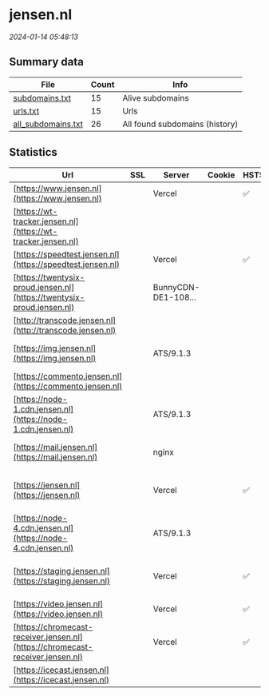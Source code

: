 # jensen.nl
*2024-01-14 05:48:13*
## Summary data
| File       | Count | Info |
|------------|-------|------|
|[subdomains.txt](/data/jensen.nl/subdomains.txt)|15|Alive subdomains|
|[urls.txt](/data/jensen.nl/urls.txt)|15|Urls|
|[all_subdomains.txt](/data/jensen.nl/all_subdomains.txt)|26|All found subdomains (history)|
## Statistics
| Url | SSL | Server | Cookie | HSTS | CSP | XFO | XXP | RP | Tech |Title |
|------------|-------|------|------|------|------|------|------|------|------|------|
|[https://www.jensen.nl](https://www.jensen.nl)| |Vercel| |:white_check_mark: | | | | 3:white_check_mark: |HSTS Vercel||
|[https://wt-tracker.jensen.nl](https://wt-tracker.jensen.nl)| || | | | | | 3:white_check_mark: |||
|[https://speedtest.jensen.nl](https://speedtest.jensen.nl)| |Vercel| |:white_check_mark: | | | | 3:white_check_mark: |HSTS Vercel|Jensen Speedtest|
|[https://twentysix-proud.jensen.nl](https://twentysix-proud.jensen.nl)| |BunnyCDN-DE1-108...| | | | | | 3:white_check_mark: |Bunny||
|[http://transcode.jensen.nl](http://transcode.jensen.nl)| || | | | | | 3:white_check_mark: |||
|[https://img.jensen.nl](https://img.jensen.nl)| |ATS/9.1.3| | | | | | 3:white_check_mark: |Apache Traffic Server:9.1.3||
|[https://commento.jensen.nl](https://commento.jensen.nl)| || | | | | | 3:white_check_mark: |||
|[https://node-1.cdn.jensen.nl](https://node-1.cdn.jensen.nl)| |ATS/9.1.3| | | | | | 3:white_check_mark: |Apache Traffic Server:9.1.3|Error|
|[https://mail.jensen.nl](https://mail.jensen.nl)| |nginx| | | | | | 3:white_check_mark: |Nginx|Web Server's Def...|
|[https://jensen.nl](https://jensen.nl)| |Vercel| |:white_check_mark: | | | | 3:white_check_mark: |Gatsby:5.11.0 HSTS React Vercel Webpack|Jensen - Het ech...|
|[https://node-4.cdn.jensen.nl](https://node-4.cdn.jensen.nl)| |ATS/9.1.3| | | | | | 3:white_check_mark: |Apache Traffic Server:9.1.3|Error|
|[https://staging.jensen.nl](https://staging.jensen.nl)| |Vercel| |:white_check_mark: | | | | 3:white_check_mark: |Gatsby:5.11.0 HSTS React Vercel Webpack|Jensen - Het ech...|
|[https://video.jensen.nl](https://video.jensen.nl)| |Vercel| |:white_check_mark: | | | | 3:white_check_mark: |HSTS Vercel|Inno Video|
|[https://chromecast-receiver.jensen.nl](https://chromecast-receiver.jensen.nl)| |Vercel| |:white_check_mark: | | | | 3:white_check_mark: |HSTS Vercel||
|[https://icecast.jensen.nl](https://icecast.jensen.nl)| || | | | | | 3:white_check_mark: |||
